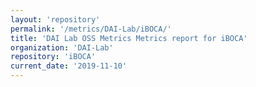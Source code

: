 ```yaml
---
layout: 'repository'
permalink: '/metrics/DAI-Lab/iBOCA/'
title: 'DAI Lab OSS Metrics Metrics report for iBOCA'
organization: 'DAI-Lab'
repository: 'iBOCA'
current_date: '2019-11-10'
---
```

